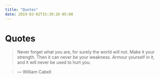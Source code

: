 ```yaml
---
title: "Quotes"
date: 2019-03-02T15:39:26-05:00
---
```


# Quotes

> Never forget what you are, for surely the world will not.
> Make it your strength. Then it can never be your weakness.
> Armour yourself in it, and it will never be used to hurt you.

> — William Cabell
